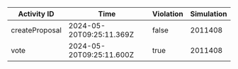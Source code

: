| Activity ID | Time | Violation | Simulation |
| --- | --- | --- | --- |
| createProposal | 2024-05-20T09:25:11.369Z | false | 2011408 |
| vote | 2024-05-20T09:25:11.600Z | true | 2011408 |